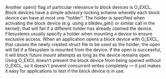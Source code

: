 Another open() flag of particular relevance to block devices is O_EXCL. Block devices have a simple advisory-locking scheme whereby each block device can have at most one "holder". The holder is specified when activating the block device (e.g. using a blkdev_get() or similar call in the kernel); that will fail if a different holder has already claimed the device. Filesystems usually specify a holder when mounting a device to ensure exclusive access. When an application opens a block device with O_EXCL, that causes the newly created struct file to be used as the holder; the open will fail if a filesystem is mounted from the device. If the open is successful, it will block future mount attempts as long as the device remains open. Using O_EXCL doesn't prevent the block device from being opened without O_EXCL, so it doesn't prevent concurrent writes completely — it just makes it easy for applications to test if the block device is in use.
